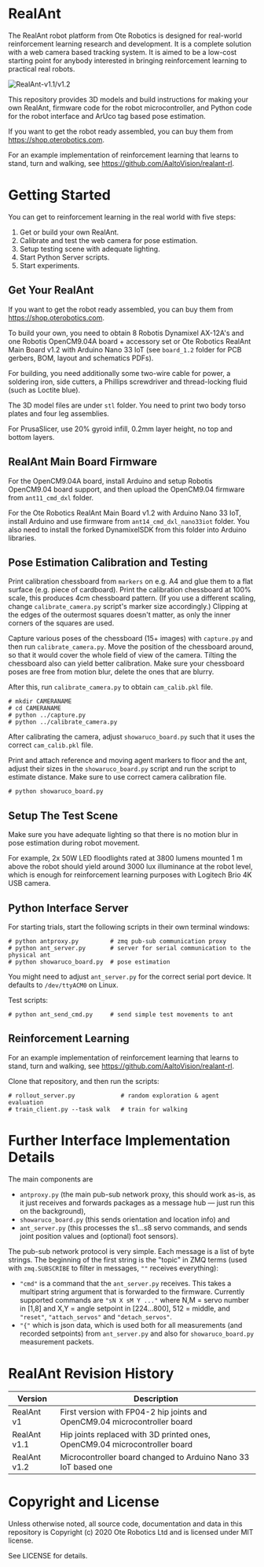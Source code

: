 RealAnt
=======

The RealAnt robot platform from Ote Robotics is designed for real-world 
reinforcement learning research and development. It is a complete solution 
with a web camera based tracking system. It is aimed to be a low-cost starting
point for anybody interested in bringing reinforcement learning to practical
real robots.

![RealAnt-v1.1/v1.2](/../master/stl/RealAnt-v1.1.jpeg?raw=true)

This repository provides 3D models and build instructions
for making your own RealAnt, firmware code for the robot microcontroller, and
Python code for the robot interface and ArUco tag based pose estimation.

If you want to get the robot ready assembled, you can buy them from
<https://shop.oterobotics.com>.

For an example implementation of reinforcement learning that learns
to stand, turn and walking, see <https://github.com/AaltoVision/realant-rl>.


# Getting Started

You can get to reinforcement learning in the real world with five steps:

1. Get or build your own RealAnt.
1. Calibrate and test the web camera for pose estimation.
1. Setup testing scene with adequate lighting.
1. Start Python Server scripts.
1. Start experiments.


## Get Your RealAnt

If you want to get the robot ready assembled, you can buy them from
<https://shop.oterobotics.com>.


To build your own, you need to obtain 8 Robotis Dynamixel AX-12A's and
one Robotis OpenCM9.04A board + accessory set or Ote Robotics RealAnt
Main Board v1.2 with Arduino Nano 33 IoT (see `board_1.2` folder for
PCB gerbers, BOM, layout and schematics PDFs).  

For building, you need additionally some two-wire cable for power, 
a soldering iron, side cutters, a Phillips screwdriver and 
thread-locking fluid (such as Loctite blue).

The 3D model files are under `stl` folder. You need to print two
body torso plates and four leg assemblies.

For PrusaSlicer, use 20% gyroid infill, 0.2mm layer height, no top 
and bottom layers.


## RealAnt Main Board Firmware

For the OpenCM9.04A board, install Arduino and setup Robotis OpenCM9.04 board support,
and then upload the OpenCM9.04 firmware from `ant11_cmd_dxl` folder.

For the Ote Robotics RealAnt Main Board v1.2 with Arduino Nano 33 IoT, 
install Arduino and use firmware from `ant14_cmd_dxl_nano33iot` folder.
You also need to install the forked DynamixelSDK from this folder into
Arduino libraries.


## Pose Estimation Calibration and Testing

Print calibration chessboard from `markers` on
e.g. A4 and glue them to a flat surface (e.g. piece of cardboard). 
Print the calibration chessboard at 100% scale, this
produces 4cm chessboard pattern. (If you use a different scaling, change
`calibrate_camera.py` script's marker size accordingly.)
Clipping at the edges of the outermost squares doesn't matter,
as only the inner corners of the squares are used.

Capture various poses of the chessboard (15+ images)
with `capture.py` and then run `calibrate_camera.py`.
Move the position of the chessboard around, so that it would
cover the whole field of view of the camera. Tilting
the chessboard also can yield better calibration.
Make sure your chessboard poses are free from motion blur,
delete the ones that are blurry.

After this, run `calibrate_camera.py` to obtain `cam_calib.pkl` file.

```
# mkdir CAMERANAME
# cd CAMERANAME
# python ../capture.py
# python ../calibrate_camera.py 
```

After calibrating the camera, adjust `showaruco_board.py` such
that it uses the correct `cam_calib.pkl` file.

Print and attach reference and moving agent markers to 
floor and the ant, adjust their sizes in the `showaruco_board.py` script
and run the script to estimate distance. Make sure to use correct
camera calibration file.

```
# python showaruco_board.py
```


## Setup The Test Scene

Make sure you have adequate lighting so that there is no motion blur in
pose estimation during robot movement.

For example, 2x 50W LED floodlights rated at 3800 lumens 
mounted 1 m above the robot should yield around 3000 lux illuminance
at the robot level, which is enough for reinforcement learning purposes
with Logitech Brio 4K USB camera.


## Python Interface Server

For starting trials, start the following scripts in their own terminal windows:

```
# python antproxy.py         # zmq pub-sub communication proxy
# python ant_server.py       # server for serial communication to the physical ant
# python showaruco_board.py  # pose estimation
```

You might need to adjust `ant_server.py` for the correct serial port device.
It defaults to `/dev/ttyACM0` on Linux.

Test scripts:

```
# python ant_send_cmd.py     # send simple test movements to ant
```


## Reinforcement Learning

For an example implementation of reinforcement learning that learns
to stand, turn and walking, see https://github.com/AaltoVision/realant-rl.

Clone that repository, and then run the scripts:

```
# rollout_server.py             # random exploration & agent evaluation
# train_client.py --task walk   # train for walking
```


# Further Interface Implementation Details

The main components are

 * `antproxy.py` (the main pub-sub network proxy, this should work as-is, as it just receives and forwards packages as a message hub — just run this on the background),
 * `showaruco_board.py` (this sends orientation and location info) and
 * `ant_server.py` (this processes the s1...s8 servo commands, and sends joint position values and (optional) foot sensors).
 
The pub-sub network protocol is very simple.
Each message is a list of byte strings.
The beginning of the first string is the "topic" in ZMQ terms
(used with `zmq.SUBSCRIBE` to filter in messages, `""` receives everything):

 * `"cmd"` is a command that the `ant_server.py` receives. This takes a 
   multipart string argument that is forwarded to the firmware. 
   Currently supported commands are `"sN X sM Y ..."` where N,M = servo number
   in [1,8] and X,Y = angle setpoint in [224...800], 512 = middle,
   and `"reset"`, `"attach_servos"` and `"detach_servos"`.
 * `"{"` which is json data, which is used both for all measurements 
   (and recorded setpoints) from `ant_server.py` and also for 
   `showaruco_board.py` measurement packets.


# RealAnt Revision History


| Version | Description |
| --- | --- |
| RealAnt v1 | First version with FP04-2 hip joints and OpenCM9.04 microcontroller board |
| RealAnt v1.1 | Hip joints replaced with 3D printed ones, OpenCM9.04 microcontroller board |
| RealAnt v1.2 | Microcontroller board changed to Arduino Nano 33 IoT based one |


# Copyright and License

Unless otherwise noted, all source code, documentation and data in this
repository is Copyright (c) 2020 Ote Robotics Ltd and is licensed under
MIT license.

See LICENSE for details.
